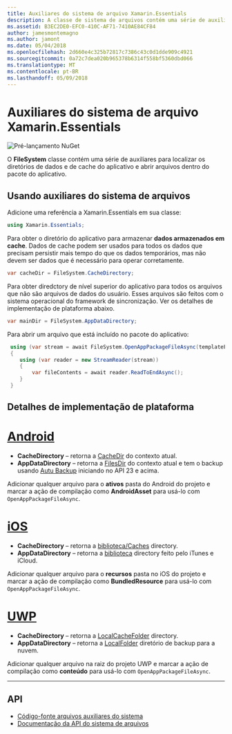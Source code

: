 ```yaml
---
title: Auxiliares do sistema de arquivo Xamarin.Essentials
description: A classe de sistema de arquivos contém uma série de auxiliares para localizar o cache do aplicativo e os diretórios de dados e abrir arquivos dentro do pacote do aplicativo.
ms.assetid: B3EC2DE0-EFC0-410C-AF71-7410AE84CF84
author: jamesmontemagno
ms.author: jamont
ms.date: 05/04/2018
ms.openlocfilehash: 2d660e4c325b72817c7386c43c0d1dde909c4921
ms.sourcegitcommit: 0a72c7dea020b965378b6314f558bf5360dbd066
ms.translationtype: MT
ms.contentlocale: pt-BR
ms.lasthandoff: 05/09/2018
---
```

# <a name="xamarinessentials-file-system-helpers"></a>Auxiliares do sistema de arquivo Xamarin.Essentials

![Pré-lançamento NuGet](~/media/shared/pre-release.png)

O **FileSystem** classe contém uma série de auxiliares para localizar os diretórios de dados e de cache do aplicativo e abrir arquivos dentro do pacote do aplicativo.

## <a name="using-file-system-helpers"></a>Usando auxiliares do sistema de arquivos

Adicione uma referência a Xamarin.Essentials em sua classe:

```csharp
using Xamarin.Essentials;
```

Para obter o diretório do aplicativo para armazenar **dados armazenados em cache**. Dados de cache podem ser usados para todos os dados que precisam persistir mais tempo do que os dados temporários, mas não devem ser dados que é necessário para operar corretamente.

```csharp
var cacheDir = FileSystem.CacheDirectory;
```

Para obter diredctory de nível superior do aplicativo para todos os arquivos que não são arquivos de dados do usuário. Esses arquivos são feitos com o sistema operacional do framework de sincronização. Ver os detalhes de implementação de plataforma abaixo.

```csharp
var mainDir = FileSystem.AppDataDirectory;
```

Para abrir um arquivo que está incluído no pacote do aplicativo:

```csharp
 using (var stream = await FileSystem.OpenAppPackageFileAsync(templateFileName))
 {
    using (var reader = new StreamReader(stream))
    {
        var fileContents = await reader.ReadToEndAsync();
    }
 }
```

## <a name="platform-implementation-specifics"></a>Detalhes de implementação de plataforma

# <a name="androidtabandroid"></a>[Android](#tab/android)

- **CacheDirectory** – retorna a [CacheDir](https://developer.android.com/reference/android/content/Context.html#getCacheDir) do contexto atual.
- **AppDataDirectory** – retorna a [FilesDir](https://developer.android.com/reference/android/content/Context.html#getFilesDir) do contexto atual e tem o backup usando [Autu Backup](https://developer.android.com/guide/topics/data/autobackup.html) iniciando no API 23 e acima.

Adicionar qualquer arquivo para o **ativos** pasta do Android do projeto e marcar a ação de compilação como **AndroidAsset** para usá-lo com `OpenAppPackageFileAsync`.

# <a name="iostabios"></a>[iOS](#tab/ios)

- **CacheDirectory** – retorna a [biblioteca/Caches](https://developer.apple.com/library/content/documentation/FileManagement/Conceptual/FileSystemProgrammingGuide/FileSystemOverview/FileSystemOverview.html) directory.
- **AppDataDirectory** – retorna a [biblioteca](https://developer.apple.com/library/content/documentation/FileManagement/Conceptual/FileSystemProgrammingGuide/FileSystemOverview/FileSystemOverview.html) directory feito pelo iTunes e iCloud.

Adicionar qualquer arquivo para o **recursos** pasta no iOS do projeto e marcar a ação de compilação como **BundledResource** para usá-lo com `OpenAppPackageFileAsync`.

# <a name="uwptabuwp"></a>[UWP](#tab/uwp)

- **CacheDirectory** – retorna a [LocalCacheFolder](https://docs.microsoft.com/en-us/uwp/api/windows.storage.applicationdata.localcachefolder#Windows_Storage_ApplicationData_LocalCacheFolder) directory.
- **AppDataDirectory** – retorna a [LocalFolder](https://docs.microsoft.com/en-us/uwp/api/windows.storage.applicationdata.localfolder#Windows_Storage_ApplicationData_LocalFolder) diretório de backup para a nuvem.

Adicionar qualquer arquivo na raiz do projeto UWP e marcar a ação de compilação como **conteúdo** para usá-lo com `OpenAppPackageFileAsync`.

--------------

## <a name="api"></a>API

- [Código-fonte arquivos auxiliares do sistema](https://github.com/xamarin/Essentials/tree/master/Essentials/FileSystem)
- [Documentação da API do sistema de arquivos](xref:Xamarin.Essentials.FileSystem)
